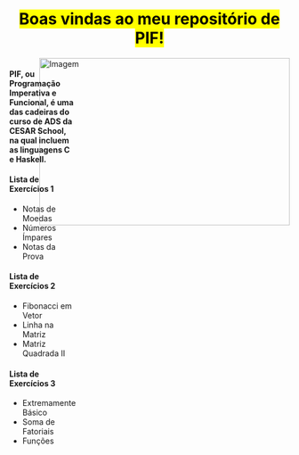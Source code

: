 <div style="text-align: center;">
  <h1><mark>Boas vindas ao meu repositório de PIF!</mark></h3>
</div>
  <div>
    <img src="https://media.discordapp.net/attachments/1219420812868718714/1298487119622311997/639c781ccce6e5130fb1ee9c7d672efe.gif?ex=6719bdde&is=67186c5e&hm=546375caef82a5844d513833950764b2702feef4a39d919ebc9d498365f89277&=&format=gif&width=400&height=250" alt="Imagem" style="width: 450px; height: 300px;" align="right">
  </div>

<div style="display: flex; justify-content: space-between; align-items: flex-start;">
  <div style="flex: 1; padding-right: 20px;">
    <h4>PIF, ou Programação Imperativa e Funcional, é uma das cadeiras do curso de ADS da CESAR School, na qual incluem as linguagens C e Haskell.</h4>
    <h4>Lista de Exercícios 1</h4>
    <ul>
      <li>Notas de Moedas</li>
      <li>Números Ímpares</li>
      <li>Notas da Prova</li>
    </ul>
    <h4>Lista de Exercícios 2</h4>
    <ul>
      <li>Fibonacci em Vetor</li>
      <li>Linha na Matriz</li>
      <li>Matriz Quadrada II</li>
    </ul>
    <h4>Lista de Exercícios 3</h4>
    <ul>
      <li>Extremamente Básico</li>
      <li>Soma de Fatoriais</li>
      <li>Funções</li>
    </ul>
  </div>

</div>
